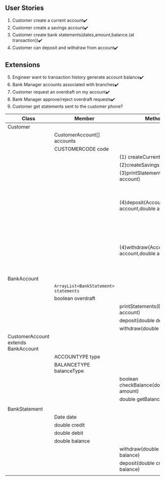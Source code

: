 ## User Stories

1. Customer create a current account✔️
2. Customer create a savings account✔️
3. Customer create bank statements(dates,amount,balance.(at transaction))✔️
4. Customer can deposit and withdraw from account✔️

## Extensions

5. Engineer want to transaction history generate account balance✔️
6. Bank Manager accounts associated with branches✔️
7. Customer request an overdraft on my account✔️
8. Bank Manager approve/reject overdraft requests✔️
9. Customer get statements sent to the customer phone?

| Class                               | Member                                | Method                                     | Scenario                                     | Output  |
|-------------------------------------|---------------------------------------|--------------------------------------------|----------------------------------------------|---------|
| Customer                            |                                       |                                            |                                              |         |
|                                     | CustomerAccount[] accounts            |                                            |                                              |         |
|                                     | CUSTOMERCODE code                     |                                            |                                              |         | 
|                                     |                                       | (1) createCurrent()                        | if exists                                    | false   |
|                                     |                                       | (2)createSavings()                         | if exists                                    | false   |
|                                     |                                       | (3)printStatement(Account account)         |                                              | void    |
|                                     |                                       | (4)deposit(Account account,double amount)  | true if account exists and amount make sense | boolean |
|                                     |                                       | (4)withdraw(Account account,double amount) | true if account exists and amount make sense | boolean |
|                                     |                                       |                                            |                                              |         |
| BankAccount                         |                                       |                                            |                                              |         |
|                                     | `ArrayList<BankStatement> statements` |                                            |                                              |         |
|                                     | boolean overdraft                     |                                            |                                              |         |
|                                     |                                       | printStatements(BankAccount account)       |                                              |         |
|                                     |                                       | deposit(double deposit)                    |                                              |         |
|                                     |                                       | withdraw(double withdraw)                  |                                              |         |
| CustomerAccount extends BankAccount |                                       |                                            |                                              |         |
|                                     | ACCOUNTYPE type                       |                                            |                                              |         |
|                                     | BALANCETYPE balanceType               |                                            |                                              |         |
|                                     |                                       | boolean checkBalance(double amount)        |                                              |         |
|                                     |                                       | double getBalance()                        |                                              |         |
|                                     |                                       |                                            |                                              |         |
| BankStatement                       |                                       |                                            |                                              |         |
|                                     | Date date                             |                                            |                                              |         |
|                                     | double credit                         |                                            |                                              |         |
|                                     | double debit                          |                                            |                                              |         |
|                                     | double balance                        |                                            |                                              |         |
|                                     |                                       | withdraw(double debit,double balance)      |                                              |         |
|                                     |                                       | deposit(double credit,double balance)      |                                              |         |
|                                     |                                       |                                            |                                              |         |
